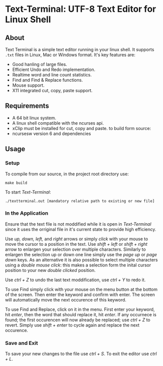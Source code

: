 # Text-Terminal: UTF-8 Text Editor for Linux Shell
## About
Text Terminal is a simple text editor running in your linux shell. It supports `.txt` files in Linux, Mac or Windows format.
It's key features are: 
* Good hanling of large files.
* Efficient Undo and Redo implementation.
* Realtime word and line count statistics.
* Find and Find & Replace functions.
* Mouse support.
* X11 integrated cut, copy, paste support.


## Requirements
* A 64 bit linux system.
* A linux shell compatible with the ncurses api.
* xClip must be installed for cut, copy and paste.
to build form source:
* ncursesw version 6 and dependencies 

## Usage
### Setup
To compile from our source, in the project root directory use:
```
make build
```
To start *Text-Terminal*:
```
./textterminal.out [mandatory relative path to existing or new file]
```
### In the Application
Ensure that the text file is not moddified while it is open in *Text-Terminal* since it uses the orriginal file in it's current state to provide high efficiency.

Use *up, down, left,* and *right* arrows or simply *click* with your mouse to move the cursor to a position in the text. 
Use *shift + left* or *shift + right* arrow to enlargen your selection over multiple characters. Similarly to enlargen the selection up or down one line simply use the *page up* or *page down* keys.
As an alternative it is also possible to select multiple characters using a *double mouse click*: this makes a selection form the inital cursor position to your new *double clicked* position.

Use *ctrl + Z* to undo the last text moddification, use *ctrl + Y* to redo it. 

To use Find simply click with your mouse on the menu button at the bottom of the screen. Then enter the keyword and confirm with enter. The screen will automatically move the next occurence of this keyword.

To use Find and Replace, click on it in the menu. First enter your keyword, hit *enter*, then the word that should replace it, hit *enter*. If any occurnece is found; the first occurencen will now already be replaced; use *ctrl + Z* to revert. Simply use *shift + enter* to cycle again and replace the next occurence.

### Save and Exit
To save your new changes to the file use *ctrl + S*. 
To exit the editor use *ctrl + L*.
